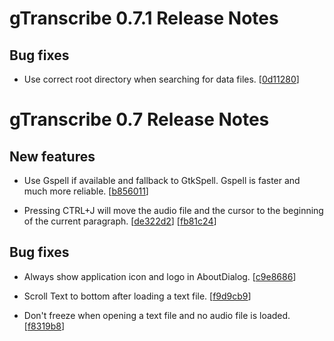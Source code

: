 gTranscribe 0.7.1 Release Notes
=============================

Bug fixes
---------

  * Use correct root directory when searching for data files.
    [[0d11280](https://github.com/innir/gtranscribe/commit/0d1128074e4def421db6c3d1fd396c98a045fac0)]



gTranscribe 0.7 Release Notes
=============================

New features
------------

  * Use Gspell if available and fallback to GtkSpell. Gspell is faster and much
    more reliable.
    [[b856011](https://github.com/innir/gtranscribe/commit/b8560119670be36b93c074ddc4a843e7cdda33b1)]

  * Pressing CTRL+J will move the audio file and the cursor to the beginning of
    the current paragraph.
    [[de322d2](https://github.com/innir/gtranscribe/commit/de322d2a2eef0a13dd596468a21c9e13c551ff3f)]
    [[fb81c24](https://github.com/innir/gtranscribe/commit/fb81c24995285cbdb13b1eba9a44eee3da6395ca)]


Bug fixes
---------

  * Always show application icon and logo in AboutDialog.
    [[c9e8686](https://github.com/innir/gtranscribe/commit/c9e8686b3efeda3a04d0c411f1b2044568b5ca75)]

  * Scroll Text to bottom after loading a text file.
    [[f9d9cb9](https://github.com/innir/gtranscribe/commit/f9d9cb91e0eebcb16fe343b8cd38117548082084)]

  * Don't freeze when opening a text file and no audio file is loaded.
    [[f8319b8](https://github.com/innir/gtranscribe/commit/f8319b867738579e83e13bb9c23f4464df0f1c4f)]

